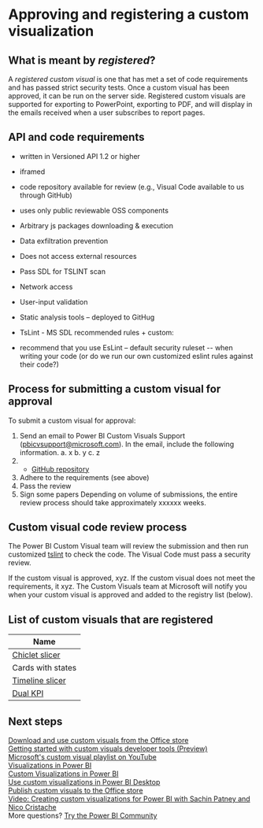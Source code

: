<properties
   pageTitle="Register a custom visualization"
   description="Description and process for approving and registering a custom visualization"
   services="powerbi"
   documentationCenter=""
   authors="mihart"
   manager="erikre"
   backup=""
   editor=""
   tags=""
  featuredVideoId=""
  qualityFocus="no"
   qualityDate=""/>

<tags
   ms.service="powerbi"
   ms.devlang="NA"
   ms.topic="article"
   ms.tgt_pltfrm="NA"
   ms.workload="powerbi"
   ms.date="04/25/2017"
   ms.author="mihart"/>
# Approving and registering a custom visualization

## What is meant by *registered*?
A *registered custom visual* is one that has met a set of code requirements and has passed strict security tests.  Once a custom visual has been approved, it can be run on the server side. Registered custom visuals are supported for exporting to PowerPoint, exporting to PDF, and will display in the emails received when a user subscribes to report pages. 

##  API and code requirements
-    written in Versioned API 1.2 or higher
-    iframed
- code repository available for review (e.g., Visual Code available to us through GitHub)
- uses only public reviewable OSS components    
- Arbitrary js packages downloading & execution
-    Data exfiltration prevention
- Does not access external resources 
- Pass SDL for TSLINT scan
- Network access
-    User-input validation
-    Static analysis tools – deployed to GitHug
-    TsLint - MS SDL recommended rules + custom: 
 
-    recommend that you use EsLint – default security ruleset -- when writing your code (or do we run our own customized eslint rules against their code?)

##    Process for submitting a custom visual for approval
To submit a custom visual for approval:
1. Send an email to Power BI Custom Visuals Support (pbicvsupport@microsoft.com).  In the email, include the following information.
    a. x
    b. y
    c. z
2. -    [GitHub repository](https://github.com/Microsoft/tslint-microsoft-contrib)
3. Adhere to the requirements (see above)
4. Pass the review
5. Sign some papers
Depending on volume of submissions, the entire review process should take approximately xxxxxx weeks. 

## Custom visual code review process
The Power BI Custom Visual team will review the submission and then run customized [tslint](https://www.npmjs.com/package/tslint) to check the code. The Visual Code must pass a security review. 

If the custom visual is approved, xyz.  If the custom visual does not meet the requirements, it xyz.  The Custom Visuals team at Microsoft will notify you when your custom visual is approved and added to the registry list (below).

##    List of custom visuals that are registered

|Name  |
|---------|
|[Chiclet slicer ](https://store.office.com/chiclet-slicer-WA104380756.aspx?assetid=WA104380756&sourcecorrid=83cc564f-4d8f-40f7-85bc-5488c1309a58&searchapppos=0)    |
|Cards with states     | 
|[Timeline slicer](https://store.office.com/timeline-slicer-WA104380786.aspx?assetid=WA104380786&sourcecorrid=a21a11dd-be97-4758-879c-0d6dc56d5657&searchapppos=0)    | 
|[Dual KPI](https://store.office.com/dual-kpi-WA104380774.aspx?assetid=WA104380774&sourcecorrid=b76ac0d1-a367-46f3-bc56-677102c9b784&searchapppos=0)     | 




## Next steps

[Download and use custom visuals from the Office store](powerbi-custom-visuals-office-store.md)  
[Getting started with custom visuals developer tools (Preview)](powerbi-custom-visuals-getting-started-with-developer-tools.md)      
[Microsoft's custom visual playlist on YouTube](https://www.youtube.com/playlist?list=PL1N57mwBHtN1vIjfvuBIzZllrmKo-Vz6x)  
[Visualizations in Power BI](powerbi-service-visualizations-for-reports.md)  
[Custom Visualizations in Power BI](powerbi-custom-visuals.md)  
[Use custom visualizations in Power BI Desktop](powerbi-custom-visuals-use.md)  
[Publish custom visuals to the Office store](powerbi-developer-office-store.md)  
[Video: Creating custom visualizations for Power BI with Sachin Patney and Nico Cristache](https://www.youtube.com/watch?v=kULc2VbwjCc)  
More questions? [Try the Power BI Community](http://community.powerbi.com/)
